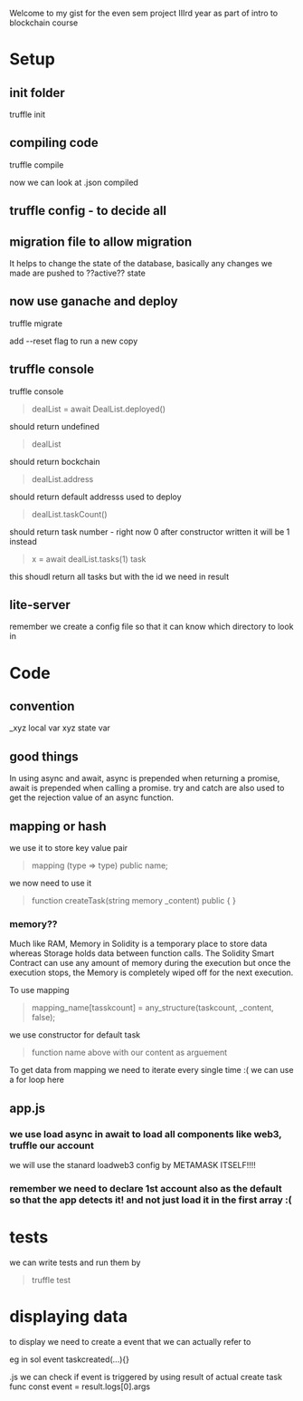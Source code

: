 Welcome to my gist for the even sem project IIIrd year as part of intro to blockchain course

# Setup

## init folder
truffle init

## compiling code
truffle compile

now we can look at .json compiled

## truffle config - to decide all

## migration file to allow migration
It helps to change the state of the database, basically any changes we made are pushed to ??active?? state

## now use ganache and deploy
truffle migrate

add --reset flag to run a new copy

## truffle console
truffle console

> dealList = await DealList.deployed()

should return undefined

> dealList

should return bockchain

> dealList.address

should return default addresss used to deploy

> dealList.taskCount()

should return task number - right now 0
after constructor written it will be 1 instead


> x = await dealList.tasks(1)
> task

this shoudl return all tasks but with the id we need in result

## lite-server
remember we create a config file so that it can know which directory to look in

# Code

## convention
_xyz local var
xyz state var

## good things
In using async and await, async is prepended when returning a promise, await is prepended when calling a promise. try and catch are also used to get the rejection value of an async function.

## mapping or hash
we use it to store key value pair
> mapping (type => type) public name;

we now need to use it
>function createTask(string memory _content) public {
}


### memory??
Much like RAM, Memory in Solidity is a temporary place to store data whereas Storage holds data between function calls. The Solidity Smart Contract can use any amount of memory during the execution but once the execution stops, the Memory is completely wiped off for the next execution.


To use mapping
> mapping_name[tasskcount] = any_structure(taskcount, _content, false);

we use constructor for default task
> function name above with our content as arguement


To get data from mapping
we need to iterate every single time :(
we can use a for loop here

## app.js

### we use load async in await to load all components like web3, truffle our account
we will use the stanard loadweb3 config by METAMASK ITSELF!!!!

### remember we need to declare 1st account also as the default so that the app detects it! and not just load it in the first array :(



# tests

we can write tests
and run them by

> truffle test

# displaying data

to display we need to create a event that we can actually refer to

eg
in sol
	event taskcreated(...){}

.js
	we can check if event is triggered by using result of actual create task func
	const event = result.logs[0].args
